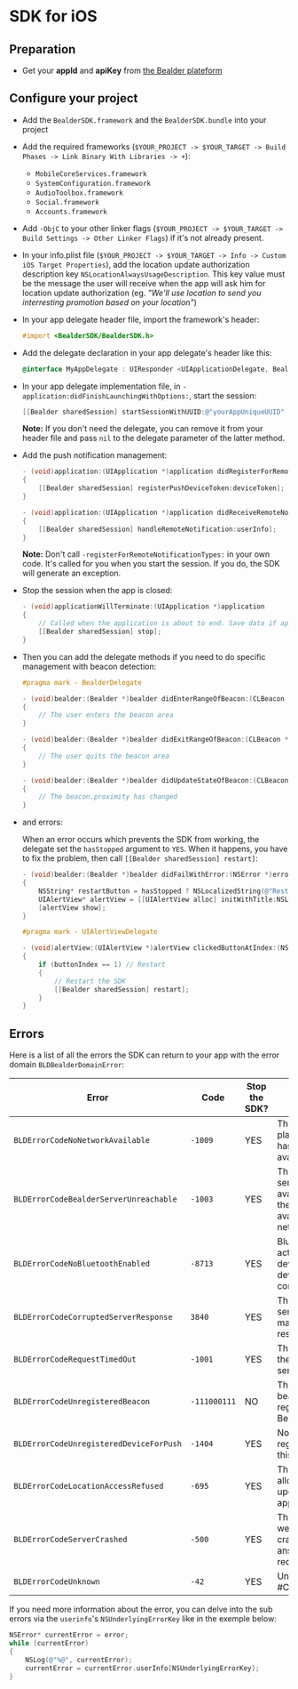 # SDK for iOS

## Preparation

* 	Get your **appId** and **apiKey** from [the Bealder plateform](http://app.bealder.com)

## Configure your project

*	Add the `BealderSDK.framework` and the `BealderSDK.bundle` into your project

* 	Add the required frameworks (`$YOUR_PROJECT -> $YOUR_TARGET -> Build Phases -> Link Binary With Libraries -> +`):
	- `MobileCoreServices.framework`
	- `SystemConfiguration.framework`
	- `AudioToolbox.framework`
	- `Social.framework`
	- `Accounts.framework`

*	Add `-ObjC` to your other linker flags (`$YOUR_PROJECT -> $YOUR_TARGET -> Build Settings -> Other Linker Flags`) if it's not already present.

*	In your info.plist file (`$YOUR_PROJECT -> $YOUR_TARGET -> Info -> Custom iOS Target Properties`), add the location update authorization description key `NSLocationAlwaysUsageDescription`. This key value must be the message the user will receive when the app will ask him for location update authorization (eg. *"We'll use location to send you interresting promotion based on your location"*)

*	In your app delegate header file, import the framework's header: 

	```objective-c
	#import <BealderSDK/BealderSDK.h>
	```

*	Add the delegate declaration in your app delegate's header like this:

	```objective-c
	@interface MyAppDelegate : UIResponder <UIApplicationDelegate, BealderDelegate>
	```

*	In your app delegate implementation file, in `-application:didFinishLaunchingWithOptions:`, start the session:

	```objective-c
	[[Bealder sharedSession] startSessionWithUUID:@"yourAppUniqueUUID" apiKey:@"yourBealderApiKey" appId:@"yourBealderAppId" delegate:self];
	```

	**Note:** If you don't need the delegate, you can remove it from your header file and pass `nil` to the delegate parameter of the latter method.

*	Add the push notification management:

	```objective-c
	- (void)application:(UIApplication *)application didRegisterForRemoteNotificationsWithDeviceToken:(NSData *)deviceToken
	{
	    [[Bealder sharedSession] registerPushDeviceToken:deviceToken];
	}

	- (void)application:(UIApplication *)application didReceiveRemoteNotification:(NSDictionary *)userInfo
	{
	    [[Bealder sharedSession] handleRemoteNotification:userInfo];
	}
	```

	**Note:** Don't call `-registerForRemoteNotificationTypes:` in your own code. It's called for you when you start the session. If you do, the SDK will generate an exception.

*	Stop the session when the app is closed:

	```objective-c
	- (void)applicationWillTerminate:(UIApplication *)application
	{
	    // Called when the application is about to end. Save data if appropriate. See also applicationDidEnterBackground:.
	    [[Bealder sharedSession] stop];
	}
	```

*	Then you can add the delegate methods if you need to do specific management with beacon detection:

	```objective-c
	#pragma mark - BealderDelegate

	- (void)bealder:(Bealder *)bealder didEnterRangeOfBeacon:(CLBeacon *)beacon
	{
		// The user enters the beacon area
	}

	- (void)bealder:(Bealder *)bealder didExitRangeOfBeacon:(CLBeacon *)beacon
	{
	    // The user quits the beacon area
	}

	- (void)bealder:(Bealder *)bealder didUpdateStateOfBeacon:(CLBeacon *)beacon
	{
	    // The beacon.proximity has changed
	}
	```

*	and errors:

	When an error occurs which prevents the SDK from working, the delegate set the `hasStopped` argument to `YES`. When it happens, you have to fix the problem, then call `[[Bealder sharedSession] restart]`:

	```objective-c
	- (void)bealder:(Bealder *)bealder didFailWithError:(NSError *)error hasStopped:(BOOL)hasStopped
	{
		NSString* restartButton = hasStopped ? NSLocalizedString(@"Restart", nil) : nil;
	    UIAlertView* alertView = [[UIAlertView alloc] initWithTitle:NSLocalizedString(@"Error with Bealder SDK", nil) message:error.localizedDescription delegate:self cancelButtonTitle:NSLocalizedString(@"OK", nil) otherButtonTitles:restartButton, nil];
	    [alertView show];
	}

	#pragma mark - UIAlertViewDelegate

	- (void)alertView:(UIAlertView *)alertView clickedButtonAtIndex:(NSInteger)buttonIndex
	{
	    if (buttonIndex == 1) // Restart
	    {
	    	// Restart the SDK
	        [[Bealder sharedSession] restart];
	    }
	}
	```

## Errors

Here is a list of all the errors the SDK can return to your app with the error domain `BLDBealderDomainError`:

Error                                  | Code         | Stop the SDK? | Description
---------------------------------------|--------------|---------------|-------------------------------------------------------------
`BLDErrorCodeNoNetworkAvailable`       | `-1009`      |      YES      | The device is in plane mode or has no network available
`BLDErrorCodeBealderServerUnreachable` | `-1003`      |      YES      | The Bealder server is not available over the current available networks
`BLDErrorCodeNoBluetoothEnabled`       | `-8713`      |      YES      | Bluetooth is not activated on the device or the device is not compatible
`BLDErrorCodeCorruptedServerResponse`  | `3840`       |      YES      | The Bealder server returned a malformed response
`BLDErrorCodeRequestTimedOut`          | `-1001`      |      YES      | The request to the Bealder server timed out
`BLDErrorCodeUnregisteredBeacon`       | `-111000111` |       NO      | The detected beacon is not registered on the Bealder server
`BLDErrorCodeUnregisteredDeviceForPush`| `-1404` 	  |      YES      | No push server registered for this device
`BLDErrorCodeLocationAccessRefused`    | `-695`       |      YES      | The user hasn't allowed location updates for the app
`BLDErrorCodeServerCrashed`            | `-500`       |      YES      | The Bealder webservice crashed while answering a request
`BLDErrorCodeUnknown`                  | `-42`        |      YES      | Unknown error! #CaptainObvious

If you need more information about the error, you can delve into the sub errors via the `userinfo`'s `NSUnderlyingErrorKey` like in the exemple below:

```objective-c
NSError* currentError = error;
while (currentError)
{
    NSLog(@"%@", currentError);
    currentError = currentError.userInfo[NSUnderlyingErrorKey];
}
```


